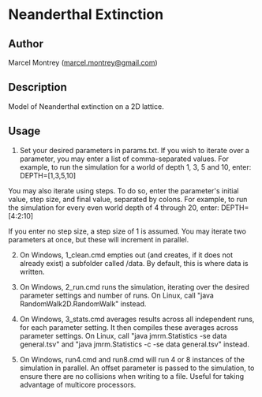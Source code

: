 # Neanderthal Extinction

## Author
Marcel Montrey (marcel.montrey@gmail.com)

## Description
Model of Neanderthal extinction on a 2D lattice.

## Usage
1. Set your desired parameters in params.txt. If you wish to iterate over a parameter, you may enter a list of comma-separated values. For example, to run the simulation for a world of depth 1, 3, 5 and 10, enter:
DEPTH=[1,3,5,10]

You may also iterate using steps. To do so, enter the parameter's initial value, step size, and final value, separated by colons. For example, to run the simulation for every even world depth of 4 through 20, enter:
DEPTH=[4:2:10]

If you enter no step size, a step size of 1 is assumed. You may iterate two parameters at once, but these will increment in parallel.

2. On Windows, 1_clean.cmd empties out (and creates, if it does not already exist) a subfolder called /data. By default, this is where data is written.

3. On Windows, 2_run.cmd runs the simulation, iterating over the desired parameter settings and number of runs. On Linux, call "java RandomWalk2D.RandomWalk" instead.

4. On Windows, 3_stats.cmd averages results across all independent runs, for each parameter setting. It then compiles these averages across parameter settings. On Linux, call "java jmrm.Statistics -se data general.tsv" and "java jmrm.Statistics -c -se data general.tsv" instead.

5. On Windows, run4.cmd and run8.cmd will run 4 or 8 instances of the simulation in parallel. An offset parameter is passed to the simulation, to ensure there are no collisions when writing to a file. Useful for taking advantage of multicore processors.